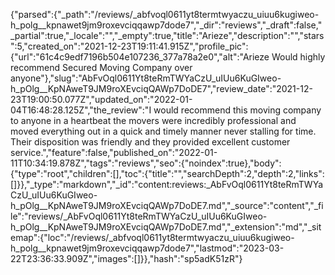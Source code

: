 {"parsed":{"_path":"/reviews/_abfvoql0611yt8termtwyaczu_uiuu6kugiweo-h_polg__kpnawet9jm9roxevciqqawp7dode7","_dir":"reviews","_draft":false,"_partial":true,"_locale":"","_empty":true,"title":"Arieze","description":"","stars":5,"created_on":"2021-12-23T19:11:41.915Z","profile_pic":{"url":"61c4c9edf7196b504e107236_377a78a2e0","alt":"Arieze Would highly recommend Secured Moving Company over anyone"},"slug":"AbFvOql0611Yt8teRmTWYaCzU_uIUu6KuGIweo-h_pOlg__KpNAweT9JM9roXEvciqQAWp7DoDE7","review_date":"2021-12-23T19:00:50.077Z","updated_on":"2022-01-04T16:48:28.125Z","the_review":"I would recommend this moving company to anyone in a heartbeat the movers were incredibly professional and moved everything out in a quick and timely manner never stalling for time. Their disposition was friendly and they provided excellent customer service.","feature":false,"published_on":"2022-01-11T10:34:19.878Z","tags":"reviews","seo":{"noindex":true},"body":{"type":"root","children":[],"toc":{"title":"","searchDepth":2,"depth":2,"links":[]}},"_type":"markdown","_id":"content:reviews:_AbFvOql0611Yt8teRmTWYaCzU_uIUu6KuGIweo-h_pOlg__KpNAweT9JM9roXEvciqQAWp7DoDE7.md","_source":"content","_file":"reviews/_AbFvOql0611Yt8teRmTWYaCzU_uIUu6KuGIweo-h_pOlg__KpNAweT9JM9roXEvciqQAWp7DoDE7.md","_extension":"md","_sitemap":{"loc":"/reviews/_abfvoql0611yt8termtwyaczu_uiuu6kugiweo-h_polg__kpnawet9jm9roxevciqqawp7dode7","lastmod":"2023-03-22T23:36:33.909Z","images":[]}},"hash":"sp5adK51zR"}